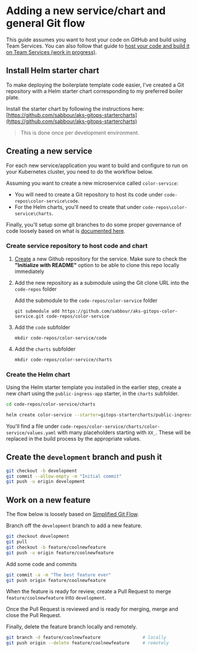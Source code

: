 # Adding a new service/chart and general Git flow

This guide assumes you want to host your code on GitHub and build using Team Services. You can also follow that guide to [host your code and build it on Team Services (work in progress)]().

## Install Helm starter chart

To make deploying the boilerplate template code easier, I've created a Git repository with a Helm starter chart corresponding to my preferred boiler plate. 

Install the starter chart by following the instructions here: [https://github.com/sabbour/aks-gitops-startercharts](https://github.com/sabbour/aks-gitops-startercharts)

> This is done once per development environment.

## Creating a new service

For each new service/application you want to build and configure to run on your Kubernetes cluster, you need to do the workflow below.

Assuming you want to create a new microservice called `color-service`:

- You will need to create a Git repository to host its code under `code-repos\color-service\code`.
- For the Helm charts, you'll need to create that under `code-repos\color-service\charts`.

Finally, you'll setup some git branches to do some proper governance of code loosely based on what is [documented here](https://docs.microsoft.com/en-us/vsts/git/concepts/git-branching-guidance?view=vsts).

### Create service repository to host code and chart

1. [Create](https://github.com/new) a new Github repository for the service. Make sure to check the **"Initialize with README"** option to be able to clone this repo locally immediately

1. Add the new repository as a submodule using the Git clone URL into the `code-repos` folder

    Add the submodule to the `code-repos/color-service` folder

    ```
    git submodule add https://github.com/sabbour/aks-gitops-color-service.git code-repos/color-service
    ```
1. Add the `code` subfolder

    ```
    mkdir code-repos/color-service/code
    ```

1. Add the `charts` subfolder

    ```
    mkdir code-repos/color-service/charts
    ```

### Create the Helm chart

Using the Helm starter template you installed in the earlier step, create a new chart using the `public-ingress-app` starter, in the `charts` subfolder.

```sh
cd code-repos/color-service/charts

helm create color-service --starter=gitops-startercharts/public-ingress-app
```

You'll find a file under `code-repos/color-service/charts/color-service/values.yaml` with many placeholders starting with `XX_`. These will be replaced in the build process by the appropriate values.

## Create the `development` branch and push it

```sh
git checkout -b development
git commit --allow-empty -m "Initial commit"
git push -u origin development
```

## Work on a new feature

The flow below is loosely based on [Simplified Git Flow](https://medium.com/goodtogoat/simplified-git-flow-5dc37ba76ea8).

Branch off the `development` branch to add a new feature.

```sh
git checkout development
git pull
git checkout -b feature/coolnewfeature
git push -u origin feature/coolnewfeature
```

Add some code and commits

```sh
git commit -a -m "The best feature ever"
git push origin feature/coolnewfeature
```

When the feature is ready for review, create a Pull Request to merge `feature/coolnewfeature` into `development`.

Once the Pull Request is reviewed and is ready for merging, merge and close the Pull Request.

Finally, delete the feature branch locally and remotely.

```sh
git branch -d feature/coolnewfeature                # locally
git push origin --delete feature/coolnewfeature     # remotely
```